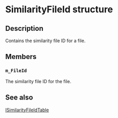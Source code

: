 # SimilarityFileId structure

## Description

Contains the similarity file ID for a file.

## Members

### `m_FileId`

The similarity file ID for the file.

## See also

[ISimilarityFileIdTable](https://learn.microsoft.com/previous-versions/windows/desktop/api/msrdc/nn-msrdc-isimilarityfileidtable)